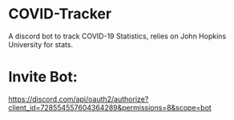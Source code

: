 # COVID-Tracker
A discord bot to track COVID-19 Statistics, relies on John Hopkins University for stats.

# Invite Bot:
https://discord.com/api/oauth2/authorize?client_id=728554557604364289&permissions=8&scope=bot
